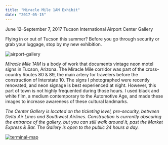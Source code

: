 ```yaml
---
title: "Miracle Mile 1AM Exhibit"
date: "2017-05-15"
---
```


June 12–September 7, 2017 Tucson International Airport Center Gallery

Flying in or out of Tucson this summer? Before you go through security or grab your luggage, stop by my new exhibition.

![airport-gallery](images/airport-gallery.jpg)

_Miracle Mile 1AM_ is a body of work that documents vintage neon motel signs in Tucson, Arizona. The Miracle Mile corridor was part of the cross-country Routes 80 & 89, the main artery for travelers before the construction of Interstate 10. The signs I photographed were recently renovated, and neon signage is best experienced at night. However, this part of town is not highly frequented during those hours. I used black and white film, a medium contemporary to the Automotive Age, and made these images to increase awareness of these cultural landmarks.

_The Center Gallery is located on the ticketing level, pre-security, between Delta Air Lines and Southwest Airlines. Construction is currently obscuring the entrance of the gallery, but you can still walk around it, past the Market Express & Bar. The Gallery is open to the public 24 hours a day._

[![terminal-map](images/terminal-map.jpg)](http://shelly-black.com/wp-content/uploads/2017/05/terminal-map.jpg)
